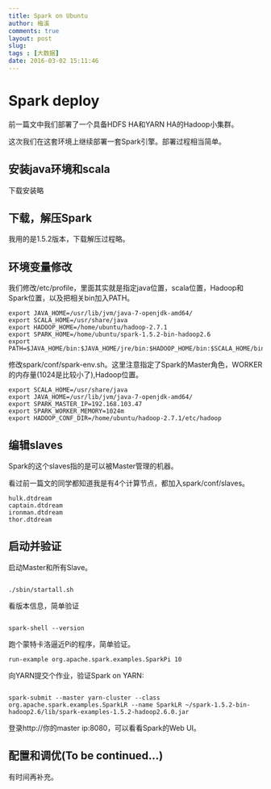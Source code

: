 ```yaml
---
title: Spark on Ubuntu
author: 梅溪
comments: true
layout: post
slug: 
tags : [大数据]
date: 2016-03-02 15:11:46
---
```

# Spark deploy

前一篇文中我们部署了一个具备HDFS HA和YARN HA的Hadoop小集群。

这次我们在这套环境上继续部署一套Spark引擎。部署过程相当简单。
<!--more-->
## 安装java环境和scala
下载安装略

## 下载，解压Spark
我用的是1.5.2版本，下载解压过程略。

## 环境变量修改

我们修改/etc/profile，里面其实就是指定java位置，scala位置，Hadoop和Spark位置，以及把相关bin加入PATH。

```
export JAVA_HOME=/usr/lib/jvm/java-7-openjdk-amd64/
export SCALA_HOME=/usr/share/java
export HADOOP_HOME=/home/ubuntu/hadoop-2.7.1
export SPARK_HOME=/home/ubuntu/spark-1.5.2-bin-hadoop2.6
export PATH=$JAVA_HOME/bin:$JAVA_HOME/jre/bin:$HADOOP_HOME/bin:$SCALA_HOME/bin:$SPARK_HOME/bin:$PATH
```

修改spark/conf/spark-env.sh。这里注意指定了Spark的Master角色，WORKER的内存量(1024是比较小了),Hadoop位置。

```
export SCALA_HOME=/usr/share/java
export JAVA_HOME=/usr/lib/jvm/java-7-openjdk-amd64/
export SPARK_MASTER_IP=192.168.103.47
export SPARK_WORKER_MEMORY=1024m
export HADOOP_CONF_DIR=/home/ubuntu/hadoop-2.7.1/etc/hadoop
```


## 编辑slaves

Spark的这个slaves指的是可以被Master管理的机器。

看过前一篇文的同学都知道我是有4个计算节点，都加入spark/conf/slaves。

```
hulk.dtdream
captain.dtdream
ironman.dtdream
thor.dtdream
```


## 启动并验证

启动Master和所有Slave。

```

./sbin/startall.sh

```

看版本信息，简单验证

```

spark-shell --version

```

跑个蒙特卡洛逼近Pi的程序，简单验证。

```
run-example org.apache.spark.examples.SparkPi 10

```


向YARN提交个作业，验证Spark on YARN:

```

spark-submit --master yarn-cluster --class org.apache.spark.examples.SparkLR --name SparkLR ~/spark-1.5.2-bin-hadoop2.6/lib/spark-examples-1.5.2-hadoop2.6.0.jar

```

登录http://你的master ip:8080，可以看看Spark的Web UI。


## 配置和调优(To be continued...)

有时间再补充。
